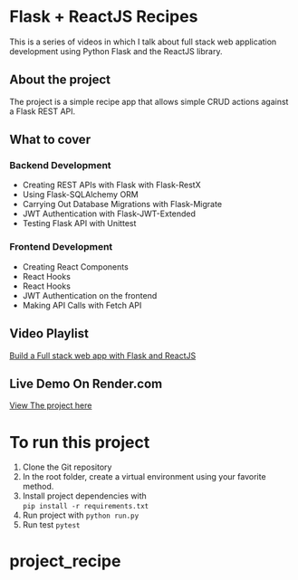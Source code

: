 # Flask + ReactJS Recipes
This is a series of videos in which I talk about full stack web application development using Python Flask and the ReactJS library.


## About the project
The project is a simple recipe app that allows simple CRUD actions against a Flask REST API.



## What to cover

### Backend Development
- Creating REST APIs with Flask with Flask-RestX
- Using Flask-SQLAlchemy ORM
- Carrying Out Database Migrations with Flask-Migrate
- JWT Authentication with Flask-JWT-Extended
- Testing Flask API with Unittest

### Frontend Development
- Creating React Components
- React Hooks
- React Hooks
- JWT Authentication on the frontend
- Making API Calls with Fetch API


## Video Playlist
[Build a Full stack web app with Flask and ReactJS](https://www.youtube.com/playlist?list=PLEt8Tae2spYkfEYQnKxQ4vrOULAnMI1iF) 

## Live Demo On Render.com
[View The project here](https://flask-react-recipes.onrender.com/signup)


# To run this project
1. Clone the Git repository
2. In the root folder, create a virtual environment using your favorite method.
3. Install project dependencies with  
``
pip install -r requirements.txt
``
4. Run project with 
``
python run.py
``
5. Run test
``
pytest
``

# project_recipe
